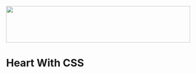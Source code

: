 <img src="http://24.media.tumblr.com/a9f4ac26895d6f5d23a0f374c546b964/tumblr_mvtbjrW1161s3dhkxo1_500.gif" width="500" height="100">
<h1> Heart With CSS</h1>
